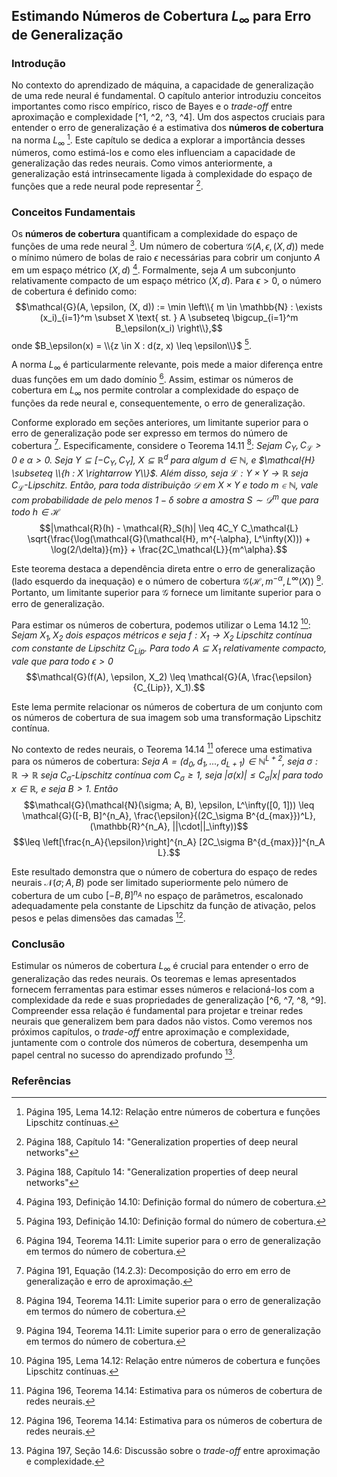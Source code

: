 ## Estimando Números de Cobertura $L_\infty$ para Erro de Generalização

### Introdução
No contexto do aprendizado de máquina, a capacidade de generalização de uma rede neural é fundamental. O capítulo anterior introduziu conceitos importantes como risco empírico, risco de Bayes e o *trade-off* entre aproximação e complexidade [^1, ^2, ^3, ^4]. Um dos aspectos cruciais para entender o erro de generalização é a estimativa dos **números de cobertura** na norma $L_\infty$ [^8]. Este capítulo se dedica a explorar a importância desses números, como estimá-los e como eles influenciam a capacidade de generalização das redes neurais. Como vimos anteriormente, a generalização está intrinsecamente ligada à complexidade do espaço de funções que a rede neural pode representar [^1].

### Conceitos Fundamentais
Os **números de cobertura** quantificam a complexidade do espaço de funções de uma rede neural [^1]. Um número de cobertura $\mathcal{G}(A, \epsilon, (X, d))$ mede o mínimo número de bolas de raio $\epsilon$ necessárias para cobrir um conjunto $A$ em um espaço métrico $(X, d)$ [^6]. Formalmente, seja $A$ um subconjunto relativamente compacto de um espaço métrico $(X, d)$. Para $\epsilon > 0$, o número de cobertura é definido como:
$$\mathcal{G}(A, \epsilon, (X, d)) := \min \left\\{ m \in \mathbb{N} : \exists (x_i)_{i=1}^m \subset X \text{ st. } A \subseteq \bigcup_{i=1}^m B_\epsilon(x_i) \right\\},$$
onde $B_\epsilon(x) = \\{z \in X : d(z, x) \leq \epsilon\\}$ [^6].

A norma $L_\infty$ é particularmente relevante, pois mede a maior diferença entre duas funções em um dado domínio [^7]. Assim, estimar os números de cobertura em $L_\infty$ nos permite controlar a complexidade do espaço de funções da rede neural e, consequentemente, o erro de generalização.

Conforme explorado em seções anteriores, um limitante superior para o erro de generalização pode ser expresso em termos do número de cobertura [^4]. Especificamente, considere o Teorema 14.11 [^7]:
*Sejam $C_Y, C_\mathcal{L} > 0$ e $\alpha > 0$. Seja $Y \subseteq [-C_Y, C_Y]$, $X \subseteq \mathbb{R}^d$ para algum $d \in \mathbb{N}$, e $\mathcal{H} \subseteq \\{h : X \rightarrow Y\\}$. Além disso, seja $\mathcal{L} : Y \times Y \rightarrow \mathbb{R}$ seja $C_\mathcal{L}$-Lipschitz.
Então, para toda distribuição $\mathcal{D}$ em $X \times Y$ e todo $m \in \mathbb{N}$, vale com probabilidade de pelo menos $1 - \delta$ sobre a amostra $S \sim \mathcal{D}^m$ que para todo $h \in \mathcal{H}$*
$$|\mathcal{R}(h) - \mathcal{R}_S(h)| \leq 4C_Y C_\mathcal{L} \sqrt{\frac{\log(\mathcal{G}(\mathcal{H}, m^{-\alpha}, L^\infty(X))) + \log(2/\delta)}{m}} + \frac{2C_\mathcal{L}}{m^\alpha}.$$

Este teorema destaca a dependência direta entre o erro de generalização (lado esquerdo da inequação) e o número de cobertura $\mathcal{G}(\mathcal{H}, m^{-\alpha}, L^\infty(X))$ [^7]. Portanto, um limitante superior para $\mathcal{G}$ fornece um limitante superior para o erro de generalização.

Para estimar os números de cobertura, podemos utilizar o Lema 14.12 [^8]:
*Sejam $X_1, X_2$ dois espaços métricos e seja $f : X_1 \rightarrow X_2$ Lipschitz contínua com constante de Lipschitz $C_{Lip}$. Para todo $A \subseteq X_1$ relativamente compacto, vale que para todo $\epsilon > 0$*
$$\mathcal{G}(f(A), \epsilon, X_2) \leq \mathcal{G}(A, \frac{\epsilon}{C_{Lip}}, X_1).$$

Este lema permite relacionar os números de cobertura de um conjunto com os números de cobertura de sua imagem sob uma transformação Lipschitz contínua.

No contexto de redes neurais, o Teorema 14.14 [^9] oferece uma estimativa para os números de cobertura:
*Seja $A = (d_0, d_1, ..., d_{L+1}) \in \mathbb{N}^{L+2}$, seja $\sigma : \mathbb{R} \rightarrow \mathbb{R}$ seja $C_\sigma$-Lipschitz contínua com $C_\sigma \geq 1$, seja $|\sigma(x)| \leq C_\sigma |x|$ para todo $x \in \mathbb{R}$, e seja $B > 1$. Então*
$$\mathcal{G}(\mathcal{N}(\sigma; A, B), \epsilon, L^\infty([0, 1])) \leq \mathcal{G}([-B, B]^{n_A}, \frac{\epsilon}{(2C_\sigma B^{d_{max}})^L}, (\mathbb{R}^{n_A}, ||\cdot||_\infty))$$
$$\leq \left[\frac{n_A}{\epsilon}\right]^{n_A} [2C_\sigma B^{d_{max}}]^{n_A L}.$$

Este resultado demonstra que o número de cobertura do espaço de redes neurais $\mathcal{N}(\sigma; A, B)$ pode ser limitado superiormente pelo número de cobertura de um cubo $[-B, B]^{n_A}$ no espaço de parâmetros, escalonado adequadamente pela constante de Lipschitz da função de ativação, pelos pesos e pelas dimensões das camadas [^9].

### Conclusão
Estimular os números de cobertura $L_\infty$ é crucial para entender o erro de generalização das redes neurais. Os teoremas e lemas apresentados fornecem ferramentas para estimar esses números e relacioná-los com a complexidade da rede e suas propriedades de generalização [^6, ^7, ^8, ^9]. Compreender essa relação é fundamental para projetar e treinar redes neurais que generalizem bem para dados não vistos. Como veremos nos próximos capítulos, o *trade-off* entre aproximação e complexidade, juntamente com o controle dos números de cobertura, desempenha um papel central no sucesso do aprendizado profundo [^10].

### Referências
[^1]: Página 188, Capítulo 14: "Generalization properties of deep neural networks"
[^2]: Página 189, Definição 14.2: Definição do risco de uma função.
[^3]: Página 189, Equação (14.1.1): Definição do risco de Bayes.
[^4]: Página 191, Equação (14.2.3): Decomposição do erro em erro de generalização e erro de aproximação.
[^5]: Página 192, Definição 14.6: Definição de um limite de generalização.
[^6]: Página 193, Definição 14.10: Definição formal do número de cobertura.
[^7]: Página 194, Teorema 14.11: Limite superior para o erro de generalização em termos do número de cobertura.
[^8]: Página 195, Lema 14.12: Relação entre números de cobertura e funções Lipschitz contínuas.
[^9]: Página 196, Teorema 14.14: Estimativa para os números de cobertura de redes neurais.
[^10]: Página 197, Seção 14.6: Discussão sobre o *trade-off* entre aproximação e complexidade.
<!-- END -->